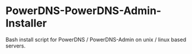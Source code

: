 # PowerDNS-PowerDNS-Admin-Installer
Bash install script for PowerDNS / PowerDNS-Admin on unix / linux based servers.
